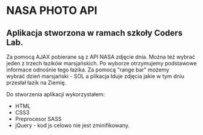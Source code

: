 # NASA PHOTO API

## Aplikacja stworzona w ramach szkoły Coders Lab. 

Za pomocą AJAX pobierane są z API NASA zdjęcie dnia. Można też wybrać jeden z trzech łazików marsjańskich. Po wyborze otrzymujemy podstawowe informace odnośnie tego łazika. Za pomocą "range bar" możemy wybrać dzień marsjański - SOL a plikacja łduje zdjęcia jakie w tym dniu przesłał łazik na Ziemię. 

Do stworzenia aplikacji wykorzystałem:
* HTML
* CSS3
* Preprocesor SASS
* jQuery - kod js celowo nie jest zminifikowany.
